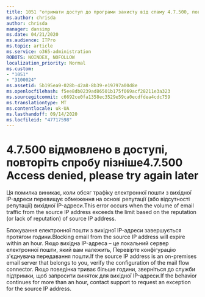 ```yaml
---
title: 1051 "отримати доступ до програми захисту від спаму 4.7.500, повторіть спробу пізніше.
ms.author: chrisda
author: chrisda
manager: dansimp
ms.date: 04/21/2020
ms.audience: ITPro
ms.topic: article
ms.service: o365-administration
ROBOTS: NOINDEX, NOFOLLOW
localization_priority: Normal
ms.custom:
- "1051"
- "3100024"
ms.assetid: 5b195ea9-028b-42a8-8b39-e19797a00d8e
ms.openlocfilehash: f5ee8db0239ad86501b175f069acf28211e3a323
ms.sourcegitcommit: c6692ce0fa1358ec3529e59ca0ecdfdea4cdc759
ms.translationtype: MT
ms.contentlocale: uk-UA
ms.lasthandoff: 09/14/2020
ms.locfileid: "47717598"
---
```

# <a name="47500-access-denied-please-try-again-later"></a><span data-ttu-id="d5ce2-102">4.7.500 відмовлено в доступі, повторіть спробу пізніше</span><span class="sxs-lookup"><span data-stu-id="d5ce2-102">4.7.500 Access denied, please try again later</span></span>

<span data-ttu-id="d5ce2-103">Ця помилка виникає, коли обсяг трафіку електронної пошти з вихідної IP-адреси перевищує обмеження на основі репутації (або відсутності репутації) вихідної IP-адреси.</span><span class="sxs-lookup"><span data-stu-id="d5ce2-103">This error occurs when the volume of email traffic from the source IP address exceeds the limit based on the reputation (or lack of reputation) of source IP address.</span></span>

<span data-ttu-id="d5ce2-104">Блокування електронної пошти з вихідної IP-адреси завершується протягом години.</span><span class="sxs-lookup"><span data-stu-id="d5ce2-104">Blocking email from the source IP address will expire within an hour.</span></span> <span data-ttu-id="d5ce2-105">Якщо вихідна IP-адреса – це локальний сервер електронної пошти, який вам належить, Перевірте конфігурацію з'єднувача передавання пошти.</span><span class="sxs-lookup"><span data-stu-id="d5ce2-105">If the source IP address is an on-premises email server that belongs to you, verify the configuration of the mail flow connector.</span></span> <span data-ttu-id="d5ce2-106">Якщо поведінка триває більше години, зверніться до служби підтримки, щоб запросити виняток для вихідної IP-адреси.</span><span class="sxs-lookup"><span data-stu-id="d5ce2-106">If the behavior continues for more than an hour, contact support to request an exception for the source IP address.</span></span>

